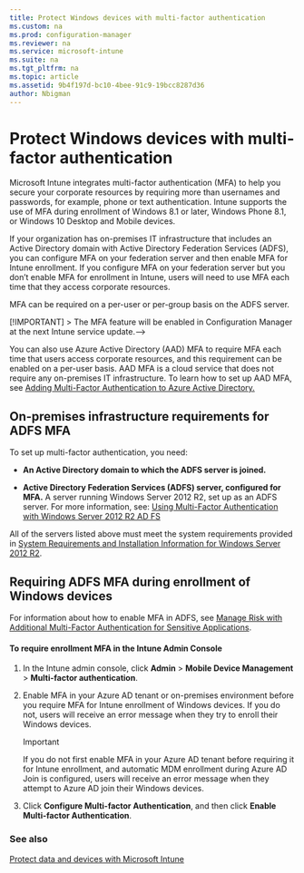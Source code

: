```yaml
---
title: Protect Windows devices with multi-factor authentication
ms.custom: na
ms.prod: configuration-manager
ms.reviewer: na
ms.service: microsoft-intune
ms.suite: na
ms.tgt_pltfrm: na
ms.topic: article
ms.assetid: 9b4f197d-bc10-4bee-91c9-19bcc8287d36
author: Nbigman
---
```

# Protect Windows devices with multi-factor authentication
Microsoft Intune integrates multi-factor authentication (MFA) to help you secure your corporate resources by requiring more than usernames and passwords, for example, phone or text authentication. Intune supports the use of MFA during enrollment of Windows 8.1 or later, Windows Phone 8.1, or Windows 10 Desktop and Mobile devices.  

If your organization has on-premises IT infrastructure that includes an Active Directory domain with Active Directory Federation Services (ADFS), you can configure MFA on your federation server and then enable MFA for Intune enrollment. If you configure MFA on your federation server but you don’t enable MFA for enrollment in Intune, users will need to use MFA each time that they access corporate resources.

MFA can be required on a per-user or per-group basis on the ADFS server.

<!--> [!IMPORTANT]
> The MFA feature will be enabled in Configuration Manager at the next Intune service update.-->

You can also use Azure Active Directory (AAD) MFA to require MFA each time that users access corporate resources, and this requirement can be enabled on a per-user basis. AAD MFA is a cloud service that does not require any on-premises IT infrastructure. To learn how to set up AAD MFA, see [Adding Multi-Factor Authentication to Azure Active Directory.](http://technet.microsoft.com/library/dn249466.aspx)

## <a name="Reqs_MFA"></a>On-premises infrastructure requirements for ADFS MFA
To set up multi-factor authentication, you need:

-   **An Active Directory domain to which the ADFS server is joined.**

-   **Active Directory Federation Services (ADFS) server, configured for MFA.** A server running Windows Server 2012 R2, set up as an ADFS server. For more information, see: [Using Multi-Factor Authentication with Windows Server 2012 R2 AD FS](http://msdn.microsoft.com/library/azure/dn807157.aspx)

All of the servers listed above must meet the system requirements provided in [System Requirements and Installation Information for Windows Server 2012 R2](http://technet.microsoft.com/library/dn303418.aspx).

## Requiring ADFS MFA during enrollment of Windows devices
For information about how to enable MFA in ADFS, see [Manage Risk with Additional Multi-Factor Authentication for Sensitive Applications](http://technet.microsoft.com/library/dn280949.aspx).

#### To require enrollment MFA in the Intune Admin Console

1.  In the Intune admin console, click **Admin** &gt; **Mobile Device Management** &gt; **Multi-factor authentication**.

2.  Enable MFA in your Azure AD tenant or on-premises environment before you require MFA for Intune enrollment of Windows devices. If you do not, users will receive an error message when they try to enroll their Windows devices.

    > [!IMPORTANT]
    > If you do not first enable MFA in your Azure AD tenant before requiring it for Intune enrollment, and automatic MDM enrollment during Azure AD Join is configured, users will receive an error message when they attempt to Azure AD join their Windows devices.

3.  Click **Configure Multi-factor Authentication**, and then click **Enable Multi-factor Authentication**.

### See also
[Protect data and devices with Microsoft Intune](../Topic/Protect-data-and-devices-with-Microsoft-Intune.md)

